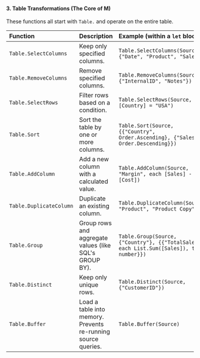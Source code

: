 #### **3. Table Transformations (The Core of M)**

These functions all start with `Table.` and operate on the entire table.

| Function | Description | Example (within a `let` block) |
| :--- | :--- | :--- |
| `Table.SelectColumns` | Keep only specified columns. | `Table.SelectColumns(Source, {"Date", "Product", "Sales"})` |
| `Table.RemoveColumns` | Remove specified columns. | `Table.RemoveColumns(Source, {"InternalID", "Notes"})` |
| `Table.SelectRows` | Filter rows based on a condition. | `Table.SelectRows(Source, each [Country] = "USA")` |
| `Table.Sort` | Sort the table by one or more columns. | `Table.Sort(Source, {{"Country", Order.Ascending}, {"Sales", Order.Descending}})` |
| `Table.AddColumn` | Add a new column with a calculated value. | `Table.AddColumn(Source, "Margin", each [Sales] - [Cost])` |
| `Table.DuplicateColumn` | Duplicate an existing column. | `Table.DuplicateColumn(Source, "Product", "Product Copy")` |
| `Table.Group` | Group rows and aggregate values (like SQL's GROUP BY). | `Table.Group(Source, {"Country"}, {{"TotalSales", each List.Sum([Sales]), type number}})` |
| `Table.Distinct` | Keep only unique rows. | `Table.Distinct(Source, {"CustomerID"})` |
| `Table.Buffer` | Load a table into memory. Prevents re-running source queries. | `Table.Buffer(Source)` |

